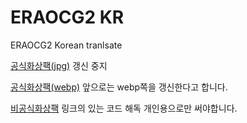 # ERAOCG2 KR

ERAOCG2 Korean tranlsate

[공식화상팩(jpg)](https://mega.nz/folder/7ggUHJIS#BdeUx-0uQMwmSbV6LnS1Mw)
갱신 중지

[공식화상팩(webp)](https://mega.nz/folder/SgBgjQbK#C1nQK6fqHIGdd5l9BxIXng)
앞으로는 webp쪽을 갱신한다고 합니다.


[비공식화상팩](https://drive.google.com/file/d/1Ad5pnxmTPJIT63EddCqB0Qf_9A-JEY7a/view)
링크의 있는 코드 해독
개인용으로만 써야합니다.

